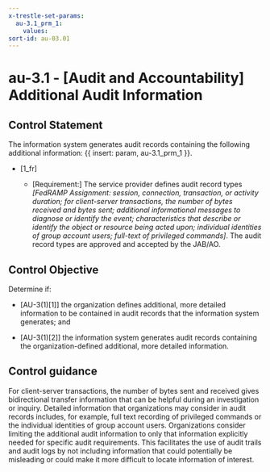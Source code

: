 ```yaml
---
x-trestle-set-params:
  au-3.1_prm_1:
    values:
sort-id: au-03.01
---
```


# au-3.1 - \[Audit and Accountability\] Additional Audit Information

## Control Statement

The information system generates audit records containing the following additional information: {{ insert: param, au-3.1_prm_1 }}.

- \[1_fr\]

  - \[Requirement:\] The service provider defines audit record types *[FedRAMP Assignment: session, connection, transaction, or activity duration; for client-server transactions, the number of bytes received and bytes sent; additional informational messages to diagnose or identify the event; characteristics that describe or identify the object or resource being acted upon; individual identities of group account users; full-text of privileged commands]*. The audit record types are approved and accepted by the JAB/AO.

## Control Objective

Determine if:

- \[AU-3(1)[1]\] the organization defines additional, more detailed information to be contained in audit records that the information system generates; and

- \[AU-3(1)[2]\] the information system generates audit records containing the organization-defined additional, more detailed information.

## Control guidance

For client-server transactions, the number of bytes sent and received gives bidirectional transfer information that can be helpful during an investigation or inquiry.
Detailed information that organizations may consider in audit records includes, for example, full text recording of privileged commands or the individual identities of group account users. Organizations consider limiting the additional audit information to only that information explicitly needed for specific audit requirements. This facilitates the use of audit trails and audit logs by not including information that could potentially be misleading or could make it more difficult to locate information of interest.
